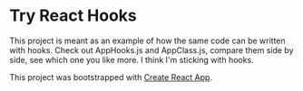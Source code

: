 
# Try React Hooks

This project is meant as an example of how the same code can be written with hooks.
Check out AppHooks.js and AppClass.js, compare them side by side, see which one
you like more. I think I'm sticking with hooks.

This project was bootstrapped with [Create React App](https://github.com/facebook/create-react-app).

